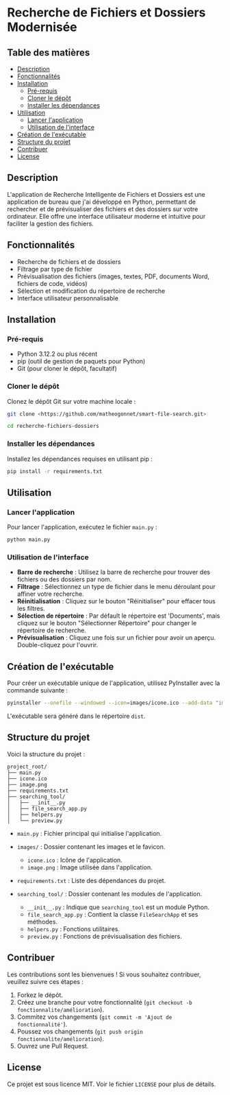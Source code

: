 # Recherche de Fichiers et Dossiers Modernisée

## Table des matières

- [Description](#description)
- [Fonctionnalités](#fonctionnalités)
- [Installation](#installation)
    - [Pré-requis](#pré-requis)
    - [Cloner le dépôt](#cloner-le-dépôt)
    - [Installer les dépendances](#installer-les-dépendances)
- [Utilisation](#utilisation)
    - [Lancer l'application](#lancer-lapplication)
    - [Utilisation de l'interface](#utilisation-de-linterface)
- [Création de l'exécutable](#création-de-lexécutable)
- [Structure du projet](#structure-du-projet)
- [Contribuer](#contribuer)
- [License](#license)

## Description

L'application de Recherche Intelligente de Fichiers et Dossiers est une application de bureau que j'ai développé en Python, permettant de rechercher et de prévisualiser des fichiers et des dossiers sur votre ordinateur. Elle offre une interface utilisateur moderne et intuitive pour faciliter la gestion des fichiers.

## Fonctionnalités

- Recherche de fichiers et de dossiers
- Filtrage par type de fichier
- Prévisualisation des fichiers (images, textes, PDF, documents Word, fichiers de code, vidéos)
- Sélection et modification du répertoire de recherche
- Interface utilisateur personnalisable

## Installation

### Pré-requis

- Python 3.12.2 ou plus récent
- pip (outil de gestion de paquets pour Python)
- Git (pour cloner le dépôt, facultatif)

### Cloner le dépôt

Clonez le dépôt Git sur votre machine locale :

```bash
git clone <https://github.com/matheogonnet/smart-file-search.git>

cd recherche-fichiers-dossiers
```

### Installer les dépendances

Installez les dépendances requises en utilisant pip :

```bash
pip install -r requirements.txt
```

## Utilisation

### Lancer l'application

Pour lancer l'application, exécutez le fichier `main.py` :

```bash
python main.py
```

### Utilisation de l'interface

- **Barre de recherche** : Utilisez la barre de recherche pour trouver des fichiers ou des dossiers par nom.
- **Filtrage** : Sélectionnez un type de fichier dans le menu déroulant pour affiner votre recherche.
- **Réinitialisation** : Cliquez sur le bouton "Réinitialiser" pour effacer tous les filtres.
- **Sélection de répertoire** : Par défault le répertoire est 'Documents', mais cliquez sur le bouton "Sélectionner Répertoire" pour changer le répertoire de recherche.
- **Prévisualisation** : Cliquez une fois sur un fichier pour avoir un aperçu. Double-cliquez pour l'ouvrir.

## Création de l'exécutable

Pour créer un exécutable unique de l'application, utilisez PyInstaller avec la commande suivante :

```bash
pyinstaller --onefile --windowed --icon=images/icone.ico --add-data "images/image.png;." --add-data "searching_tool/__init__.py;searching_tool" --add-data "searching_tool/file_search_app.py;searching_tool" --add-data "searching_tool/helpers.py;searching_tool" --add-data "searching_tool/preview.py;searching_tool" main.py

```

L'exécutable sera généré dans le répertoire `dist`.

## Structure du projet

Voici la structure du projet :

```
project_root/
├── main.py
├── icone.ico
├── image.png
├── requirements.txt
├── searching_tool/
│   ├── __init__.py
│   ├── file_search_app.py
│   ├── helpers.py
│   └── preview.py

```

- `main.py` : Fichier principal qui initialise l'application.

- `images/` : Dossier contenant les images et le favicon.
    - `icone.ico` : Icône de l'application.
    - `image.png` : Image utilisée dans l'application.

- `requirements.txt` : Liste des dépendances du projet.

- `searching_tool/` : Dossier contenant les modules de l'application.
    - `__init__.py` : Indique que `searching_tool` est un module Python.
    - `file_search_app.py` : Contient la classe `FileSearchApp` et ses méthodes.
    - `helpers.py` : Fonctions utilitaires.
    - `preview.py` : Fonctions de prévisualisation des fichiers.

## Contribuer

Les contributions sont les bienvenues ! Si vous souhaitez contribuer, veuillez suivre ces étapes :

1. Forkez le dépôt.
2. Créez une branche pour votre fonctionnalité (`git checkout -b fonctionnalite/amélioration`).
3. Commitez vos changements (`git commit -m 'Ajout de fonctionnalité'`).
4. Poussez vos changements (`git push origin fonctionnalite/amélioration`).
5. Ouvrez une Pull Request.

## License

Ce projet est sous licence MIT. Voir le fichier `LICENSE` pour plus de détails.
